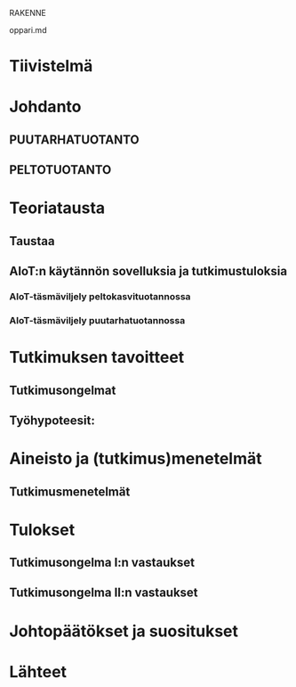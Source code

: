 RAKENNE 

oppari.md
# Tiivistelmä
# Johdanto
## PUUTARHATUOTANTO
## PELTOTUOTANTO
# Teoriatausta
## Taustaa
## AIoT:n käytännön sovelluksia ja tutkimustuloksia
### AIoT-täsmäviljely peltokasvituotannossa
### AIoT-täsmäviljely puutarhatuotannossa
# Tutkimuksen tavoitteet
## Tutkimusongelmat
## Työhypoteesit:
# Aineisto ja (tutkimus)menetelmät
## Tutkimusmenetelmät
# Tulokset
## Tutkimusongelma I:n vastaukset
## Tutkimusongelma II:n vastaukset
# Johtopäätökset ja suositukset
# Lähteet